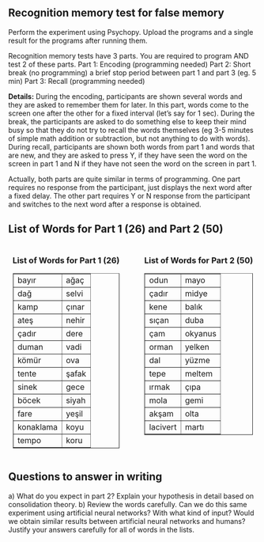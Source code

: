 ## Recognition memory test for false memory 
Perform the experiment using Psychopy. Upload the programs and a single result for the programs after running them.


Recognition memory tests have 3 parts. You are required to program AND test 2 of these parts.
Part 1: Encoding (programming needed)
Part 2: Short break (no programming) a brief stop period between part 1 and part 3 (eg. 5 min)
Part 3: Recall (programming needed)

**Details:**
During the encoding, participants are shown several words and they are asked to remember them for later. In this part, words come to the screen one after the other for a fixed interval (let’s say for 1 sec). During the break, the participants are asked to do something else to keep their mind busy so that they do not try to recall the words themselves (eg 3-5 minutes of simple math addition or subtraction, but not anything to do with words). During recall, participants are shown both words from part 1 and words that are new, and they are asked to press Y, if they have seen the word on the screen in part 1 and N if they have not seen the word on the screen in part 1. 

Actually, both parts are quite similar in terms of programming. One part requires no response from the participant, just displays the next word after a fixed delay. The other part requires Y or N response from the participant and switches to the next word after a response is obtained.

## List of Words for Part 1 (26) and Part 2 (50)

<div style="display: flex; justify-content: center;">
  <div style="margin-right: 50px;">
    <h3>List of Words for Part 1 (26)</h3>
    <table border="1">
      <tr><td>bayır</td><td>ağaç</td></tr>
      <tr><td>dağ</td><td>selvi</td></tr>
      <tr><td>kamp</td><td>çınar</td></tr>
      <tr><td>ateş</td><td>nehir</td></tr>
      <tr><td>çadır</td><td>dere</td></tr>
      <tr><td>duman</td><td>vadi</td></tr>
      <tr><td>kömür</td><td>ova</td></tr>
      <tr><td>tente</td><td>şafak</td></tr>
      <tr><td>sinek</td><td>gece</td></tr>
      <tr><td>böcek</td><td>siyah</td></tr>
      <tr><td>fare</td><td>yeşil</td></tr>
      <tr><td>konaklama</td><td>koyu</td></tr>
      <tr><td>tempo</td><td>koru</td></tr>
    </table>
  </div>
  <div>
    <h3>List of Words for Part 2 (50)</h3>
    <table border="1">
      <tr><td>odun</td><td>mayo</td></tr>
      <tr><td>çadır</td><td>midye</td></tr>
      <tr><td>kene</td><td>balık</td></tr>
      <tr><td>sıçan</td><td>duba</td></tr>
      <tr><td>çam</td><td>okyanus</td></tr>
      <tr><td>orman</td><td>yelken</td></tr>
      <tr><td>dal</td><td>yüzme</td></tr>
      <tr><td>tepe</td><td>meltem</td></tr>
      <tr><td>ırmak</td><td>çıpa</td></tr>
      <tr><td>mola</td><td>gemi</td></tr>
      <tr><td>akşam</td><td>olta</td></tr>
      <tr><td>lacivert</td><td>martı</td></tr>
    </table>
  </div>
</div>


## Questions to answer in writing
a)	What do you expect in part 2? Explain your hypothesis in detail based on consolidation theory.
b)	Review the words carefully. Can we do this same experiment using artificial neural networks? With what kind of input? Would we obtain similar results between artificial neural networks and humans? Justify your answers carefully for all of words in the lists.
